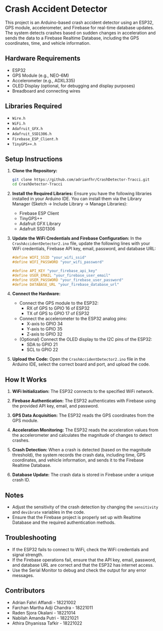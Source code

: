 # Crash Accident Detector

This project is an Arduino-based crash accident detector using an ESP32, GPS module, accelerometer, and Firebase for real-time database updates. The system detects crashes based on sudden changes in acceleration and sends the data to a Firebase Realtime Database, including the GPS coordinates, time, and vehicle information.

## Hardware Requirements

- ESP32
- GPS Module (e.g., NEO-6M)
- Accelerometer (e.g., ADXL335)
- OLED Display (optional, for debugging and display purposes)
- Breadboard and connecting wires

## Libraries Required

- `Wire.h`
- `WiFi.h`
- `Adafruit_GFX.h`
- `Adafruit_SSD1306.h`
- `Firebase_ESP_Client.h`
- `TinyGPS++.h`

## Setup Instructions

1. **Clone the Repository:**
   ```sh
   git clone https://github.com/adrianfhr/CrashDetector-Tracci.git
   cd CrashDetector-Tracci
    ```
2. **Install the Required Libraries:**
    Ensure you have the following libraries installed in your Arduino IDE. You can install them via the Library Manager (Sketch -> Include Library -> Manage Libraries):
    - Firebase ESP Client
    - TinyGPS++
    - Adafruit GFX Library
    - Adafruit SSD1306
3. **Update the WiFi Credentials and Firebase Configuration:**
    In the `CrashAccidentDetector2.ino` file, update the following lines with your WiFi credentials, Firebase API key, email, password, and database URL:
    ```cpp
    #define WIFI_SSID "your_wifi_ssid"
    #define WIFI_PASSWORD "your_wifi_password"

    #define API_KEY "your_firebase_api_key"
    #define USER_EMAIL "your_firebase_user_email"
    #define USER_PASSWORD "your_firebase_user_password"
    #define DATABASE_URL "your_firebase_database_url"
    ```
4. **Connect the Hardware:**

    - Connect the GPS module to the ESP32:
        - RX of GPS to GPIO 16 of ESP32
        - TX of GPS to GPIO 17 of ESP32
    - Connect the accelerometer to the ESP32 analog pins:
        - X-axis to GPIO 34
        - Y-axis to GPIO 35
        - Z-axis to GPIO 32
    - (Optional) Connect the OLED display to the I2C pins of the ESP32:
        - SDA to GPIO 21
        - SCL to GPIO 22
5. **Upload the Code:**
    Open the `CrashAccidentDetector2.ino` file in the Arduino IDE, select the correct board and port, and upload the code.

## How It Works

1. **WiFi Initialization:**
    The ESP32 connects to the specified WiFi network.

2. **Firebase Authentication:**
    The ESP32 authenticates with Firebase using the provided API key, email, and password.

3. **GPS Data Acquisition:**
    The ESP32 reads the GPS coordinates from the GPS module.

4. **Acceleration Monitoring:**
    The ESP32 reads the acceleration values from the accelerometer and calculates the magnitude of changes to detect crashes.

5. **Crash Detection:**
    When a crash is detected (based on the magnitude threshold), the system records the crash data, including time, GPS coordinates, and vehicle information, and sends it to the Firebase Realtime Database.

6. **Database Update:**
    The crash data is stored in Firebase under a unique crash ID.

## Notes

- Adjust the sensitivity of the crash detection by changing the `sensitivity` and `devibrate` variables in the code.
- Ensure that the Firebase project is properly set up with Realtime Database and the required authentication methods.

## Troubleshooting

- If the ESP32 fails to connect to WiFi, check the WiFi credentials and signal strength.
- If the Firebase operations fail, ensure that the API key, email, password, and database URL are correct and that the ESP32 has internet access.
- Use the Serial Monitor to debug and check the output for any error messages.

## Contributors

- Adrian Fahri Affandi - 18221002
- Farchan Martha Adji Chandra - 18221011
- Raden Sjora Okalani - 18221014
- Nabilah Amanda Putri - 18221021
- Athira Dhyanissa Tafkir - 18221022
